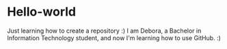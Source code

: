 # Hello-world
Just learning how to create a repository :)
I am Debora, a Bachelor in Information Technology student, and now I'm learning how to use GitHub. :)
